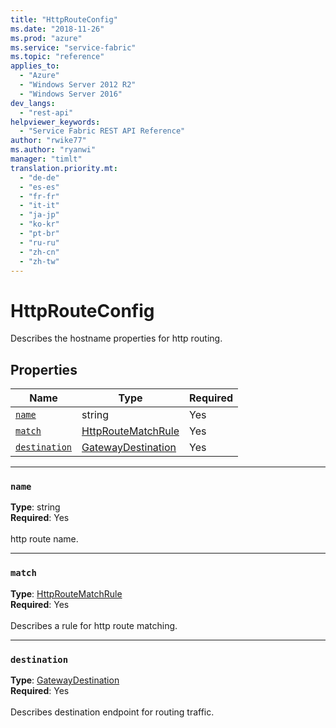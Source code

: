 ```yaml
---
title: "HttpRouteConfig"
ms.date: "2018-11-26"
ms.prod: "azure"
ms.service: "service-fabric"
ms.topic: "reference"
applies_to: 
  - "Azure"
  - "Windows Server 2012 R2"
  - "Windows Server 2016"
dev_langs: 
  - "rest-api"
helpviewer_keywords: 
  - "Service Fabric REST API Reference"
author: "rwike77"
ms.author: "ryanwi"
manager: "timlt"
translation.priority.mt: 
  - "de-de"
  - "es-es"
  - "fr-fr"
  - "it-it"
  - "ja-jp"
  - "ko-kr"
  - "pt-br"
  - "ru-ru"
  - "zh-cn"
  - "zh-tw"
---
```

# HttpRouteConfig

Describes the hostname properties for http routing.

## Properties
| Name | Type | Required |
| --- | --- | --- |
| [`name`](#name) | string | Yes |
| [`match`](#match) | [HttpRouteMatchRule](sfclient-v64-model-httproutematchrule.md) | Yes |
| [`destination`](#destination) | [GatewayDestination](sfclient-v64-model-gatewaydestination.md) | Yes |

____
### `name`
__Type__: string <br/>
__Required__: Yes<br/>
<br/>
http route name.

____
### `match`
__Type__: [HttpRouteMatchRule](sfclient-v64-model-httproutematchrule.md) <br/>
__Required__: Yes<br/>
<br/>
Describes a rule for http route matching.

____
### `destination`
__Type__: [GatewayDestination](sfclient-v64-model-gatewaydestination.md) <br/>
__Required__: Yes<br/>
<br/>
Describes destination endpoint for routing traffic.
